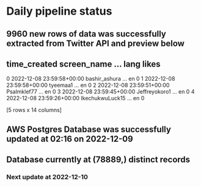 # Daily pipeline status
## 9960 new rows of data was successfully extracted from Twitter API and preview below
##                time_created      screen_name  ... lang likes
0 2022-12-08 23:59:58+00:00    bashir_ashura  ...   en     0
1 2022-12-08 23:59:58+00:00         tyeemaa1  ...   en     0
2 2022-12-08 23:59:51+00:00      Psalmklef77  ...   en     0
3 2022-12-08 23:59:45+00:00    Jeffreyokoro1  ...   en     0
4 2022-12-08 23:59:26+00:00  IkechukwuLuck15  ...   en     0

[5 rows x 14 columns]
## AWS Postgres Database was successfully updated at  02:16 on 2022-12-09
## Database currently at (78889,) distinct records
### Next update at 2022-12-10
